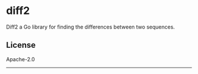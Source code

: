 # diff2

Diff2 a Go library for finding the differences between two sequences. 

## License

Apache-2.0

---
